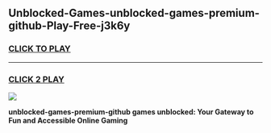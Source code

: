 
## Unblocked-Games-unblocked-games-premium-github-Play-Free-j3k6y
<h3>
<a href="https://premium76.site?title=unblocked-games-premium-github&ref=10A">CLICK TO PLAY</a></h3>
<hr>

<h3>
<a href="https://premium76.site?title=unblocked-games-premium-github&ref=10A">CLICK 2 PLAY</a>
  
</h3>

<a href="https://premium76.site?title=unblocked-games-premium-github&ref=10A"><img src="https://clearcache.store/games.png"></a>


**unblocked-games-premium-github games unblocked: Your Gateway to Fun and Accessible Online Gaming**
